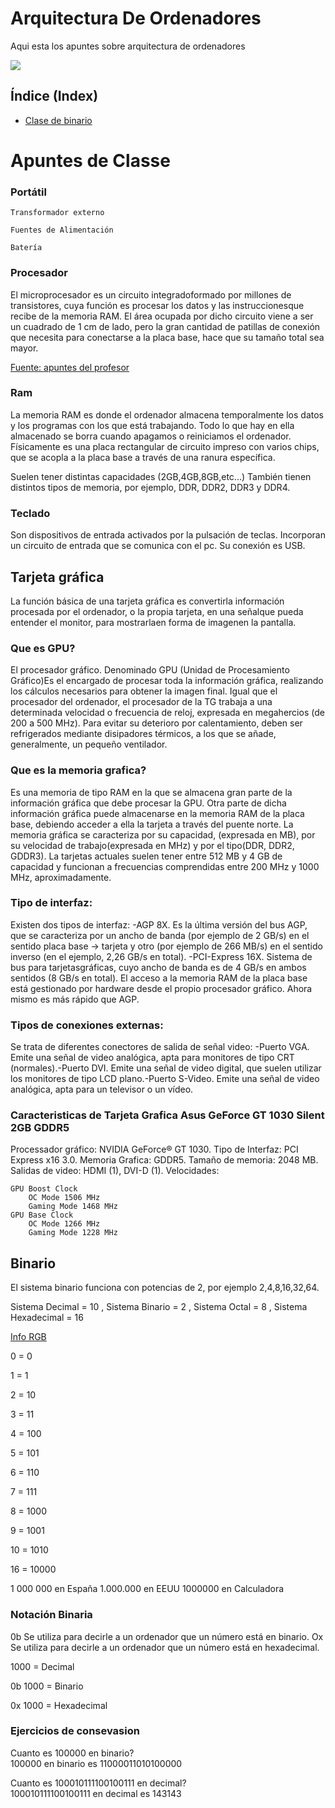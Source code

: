 # Arquitectura De Ordenadores
 
 Aqui esta los apuntes sobre arquitectura de ordenadores
 
 ![](https://informaticaenmicasa.com/wp-content/uploads/2014/06/placa-base-1-300x179.png)


## Índice (Index)

- [Clase de binario](#binario)

# Apuntes de Classe
  ### Portátil

    Transformador externo

    Fuentes de Alimentación

    Batería


### Procesador

El microprocesador es un circuito integradoformado por millones de transistores, cuya función es procesar los datos y las instruccionesque recibe de la memoria RAM. El área ocupada por dicho circuito viene a ser un cuadrado de 1 cm de lado, pero la gran cantidad de patillas de conexión que necesita para conectarse a la placa base, hace que su tamaño total sea mayor.

[Fuente: apuntes del profesor](https://grandecovian.es/FGC/files/D.%20Tecnolog%C3%ADa/TIC%20I/Arquitectura/Arquitectura%20de%20ordenadores.pdf)

### Ram

La memoria RAM es donde el ordenador almacena temporalmente los datos y los programas con los que está trabajando. Todo lo que hay en ella almacenado se borra cuando apagamos o reiniciamos el ordenador. Físicamente es una placa rectangular de circuito impreso con varios chips, que se acopla a la placa base a través de una ranura específica.

Suelen tener distintas capacidades (2GB,4GB,8GB,etc...) También tienen distintos tipos de memoria, por ejemplo, DDR, DDR2, DDR3 y DDR4.

### Teclado
Son dispositivos de entrada activados por la pulsación de teclas. Incorporan un circuito de entrada que se comunica con el pc. Su conexión es USB.

## Tarjeta gráfica

La función básica de una tarjeta gráfica es convertirla información procesada por el ordenador, o la propia tarjeta, en una señalque pueda entender el monitor, para mostrarlaen forma de imagenen  la pantalla.

### Que es GPU?
 
 El procesador gráfico. Denominado GPU (Unidad de Procesamiento Gráfico)Es el encargado de procesar toda la información gráfica, realizando los cálculos necesarios para obtener la imagen final. Igual que el procesador del ordenador, el procesador de la TG trabaja a una determinada velocidad o frecuencia de reloj, expresada en megahercios (de 200  a  500  MHz).  Para  evitar  su  deterioro  por  calentamiento,  deben  ser  refrigerados mediante disipadores térmicos, a los que se añade, generalmente, un pequeño ventilador.
 
 ### Que es la memoria grafica?
 
Es  una memoria de tipo RAM en la que se almacena gran parte de la información gráfica que debe procesar la GPU. Otra parte de dicha información gráfica puede almacenarse en la memoria RAM de la placa base, debiendo acceder a ella la tarjeta a través del puente norte. La memoria gráfica se caracteriza por su capacidad, (expresada en MB), por  su velocidad  de  trabajo(expresada  en  MHz)  y  por  el tipo(DDR,  DDR2,  GDDR3). La tarjetas actuales suelen tener entre 512 MB  y 4 GB de capacidad y funcionan a frecuencias comprendidas entre 200 MHz y 1000 MHz, aproximadamente.

### Tipo de interfaz:

Existen dos tipos de interfaz: -AGP 8X. Es la última versión del bus AGP, que se caracteriza por un ancho de banda (por ejemplo de 2 GB/s) en el sentido placa base -> tarjeta y otro (por ejemplo de 266 MB/s) en el sentido inverso (en el ejemplo, 2,26 GB/s en total). -PCI-Express 16X. Sistema de bus para tarjetasgráficas, cuyo ancho de banda es de 4 GB/s en ambos sentidos (8 GB/s en total). El acceso a la memoria RAM de la placa base está gestionado por hardware desde el propio procesador gráfico. Ahora mismo es más rápido que AGP.

### Tipos de conexiones externas:

Se trata de diferentes conectores de salida de señal video: -Puerto VGA.  Emite  una  señal  de  video  analógica,  apta  para  monitores  de  tipo  CRT (normales).-Puerto DVI. Emite una señal de video digital, que suelen utilizar los monitores de tipo LCD plano.-Puerto S-Video. Emite una señal de video analógica, apta para un televisor o un vídeo.


### Caracteristicas de Tarjeta Grafica     Asus GeForce GT 1030 Silent 2GB GDDR5

Processador gráfico: NVIDIA GeForce® GT 1030.
Tipo de Interfaz: PCI Express x16 3.0.
Memoria Grafica: GDDR5.
Tamaño de memoria: 2048 MB.
Salidas de video: HDMI (1), DVI-D (1).
Velocidades:

    GPU Boost Clock
        OC Mode 1506 MHz
        Gaming Mode 1468 MHz
    GPU Base Clock
        OC Mode 1266 MHz
        Gaming Mode 1228 MHz



## Binario 
El sistema binario funciona con potencias de 2, por ejemplo 2,4,8,16,32,64.

Sistema Decimal = 10 , Sistema Binario = 2 , Sistema Octal = 8 , Sistema Hexadecimal = 16

[Info RGB](https://es.wikipedia.org/wiki/RGB)

0 = 0

1 = 1

2 = 10

3 = 11

4 = 100

5 = 101

6 = 110

7 = 111

8 = 1000

9 = 1001

10 = 1010

16 = 10000

1 000 000 en España  1.000.000 en EEUU  1000000 en Calculadora 

### Notación Binaria 

0b  Se utiliza para decirle a un ordenador que un número está en binario.
Ox  Se utiliza para decirle a un ordenador que un número está en hexadecimal.

1000 = Decimal

0b 1000 = Binario

0x 1000 = Hexadecimal



### Ejercicios de consevasion

Cuanto es 100000 en binario?   
100000 en binario es 11000011010100000

Cuanto es 100010111100100111 en decimal?   
100010111100100111 en decimal es 143143

